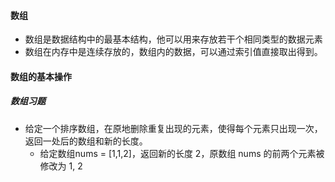 

#### 数组

- 数组是数据结构中的最基本结构，他可以用来存放若干个相同类型的数据元素
- 数组在内存中是连续存放的，数组内的数据，可以通过索引值直接取出得到。

#### 数组的基本操作



##### 数组习题

- 给定一个排序数组，在原地删除重复出现的元素，使得每个元素只出现一次，返回一处后的数组和新的长度。
  - 给定数组nums = [1,1,2]，返回新的长度 2，原数组 nums 的前两个元素被修改为 1, 2























